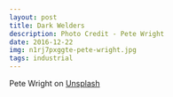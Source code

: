 ```yaml
---
layout: post
title: Dark Welders
description: Photo Credit - Pete Wright
date: 2016-12-22
img: n1rj7pxggte-pete-wright.jpg
tags: industrial
---
```


Pete Wright on [Unsplash](https://unsplash.com/photos/n1RJ7pXgGTE)

